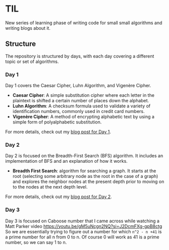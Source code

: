# TIL

New series of learning phase of writing code for small small algorithms and writing blogs about it.

## Structure

The repository is structured by days, with each day covering a different topic or set of algorithms.

### Day 1

Day 1 covers the Caesar Cipher, Luhn Algorithm, and Vigenère Cipher.

- **Caesar Cipher**: A simple substitution cipher where each letter in the plaintext is shifted a certain number of places down the alphabet.
- **Luhn Algorithm**: A checksum formula used to validate a variety of identification numbers, commonly used in credit card numbers.
- **Vigenère Cipher**: A method of encrypting alphabetic text by using a simple form of polyalphabetic substitution.

For more details, check out my [blog post for Day 1](https://sammith.hashnode.dev/til-but-its-from-tweetsluhn-caesar-vigenere-cipher).

### Day 2

Day 2 is focused on the Breadth-First Search (BFS) algorithm. It includes an implementation of BFS and an explanation of how it works.

- **Breadth First Search**: algorithm for searching a graph. It starts at the root (selecting some arbitrary node as the root in the case of a graph) and explores the neighbor nodes at the present depth prior to moving on to the nodes at the next depth level.

For more details, check out my [blog post for Day 2](https://sammith.hashnode.dev/til-but-from-tweets-2).

### Day 3

Day 3 is focused on Caboose number that I came across while watching a Matt Parker video https://youtu.be/gM5uNcgn2NQ?si=J2DcmFXg-gpB8ctg
So we are essentially trying to figure out a number for which ```n^2 - n +41``` is a prime number for all n from 0 to n. Of course 0 will work as 41 is a prime number, so we can say 1 to n.
